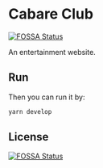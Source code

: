 # Cabare Club
[![FOSSA Status](https://app.fossa.io/api/projects/git%2Bgithub.com%2Fredvelvetinc%2Fcabaret.svg?type=shield)](https://app.fossa.io/projects/git%2Bgithub.com%2Fredvelvetinc%2Fcabaret?ref=badge_shield)

An entertainment website.

## Run

Then you can run it by:
```sh
yarn develop
```


## License
[![FOSSA Status](https://app.fossa.io/api/projects/git%2Bgithub.com%2Fredvelvetinc%2Fcabaret.svg?type=large)](https://app.fossa.io/projects/git%2Bgithub.com%2Fredvelvetinc%2Fcabaret?ref=badge_large)